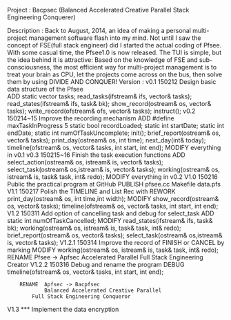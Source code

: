 Project     : 
	    Bacpsec
     (Balanced Accelerated Creative Parallel Stack Engineering Conquerer)

Description :
	    Back to August, 2014, an idea of making a personal multi-project 
	    management software flash into my mind.
	    Not until I saw the concept	of FSE(full stack engineer) 
	    did I started the actual coding of Pfsee.
	    With some casual time, the Pfsee1.0 is now released.
	    The TUI is simple, but the idea behind it is attractive:
	    Based on the knowledge of FSE and sub-consciousness,
	    the most efficient way for multi-project management is to treat
	    your brain as CPU, let the projects come across on the bus,
	    then solve them by using DIVIDE AND CONQUER!
Version     :
v0.1	    150212	Design basic data structure of the Pfsee	
	    ADD		static vector<task> tasks;
	    		read_tasks(ifstream& ifs, vector<task>& tasks);
			read_states(ifstream& ifs, task& bk);
			show_record(ostream& os, vector<task>& tasks);
			write_record(ofstream& ofs, vector<task>& tasks);
			instruct();
v0.2	    150214~15	Improve the recording mechanism
	    ADD		#define maxTaskInProgress 5
	    		static bool recordLoaded;
			static int startDate;
			static int endDate;
			static int numOfTaskUncomplete;
			init();
			brief_report(ostream& os, vector<task>& tasks);
			print_day(ostream& os, int time);
		       	next_day(int& today);
			timeline(ofstream& os, vector<task>& tasks,
					     int start, int end);
	    MODIFY	everything in v0.1
v0.3	    150215~16	Finish the task execution functions
	    ADD		select_action(ostream& os, istream& is, 
	    				     vector<task>& tasks);
			select_task(ostream& os,istream& is, 
					     vector<task>& tasks);
			working(ostream& os, istream& is, 
					     task& task, int& redo);
	    MODIFY      everything in v0.2
V1.0	    150216	Public the practical program at GitHub
	    PUBLISH	pfsee.cc
	    		Makefile
			data.pfs
V1.1        150217	Polish the TIMELINE and List Rec with <iomanip>
	    REWORK	print_day(ostream& os, int time,int width);
	    MODIFY	show_record(ostream& os, vector<task>& tasks);
			timeline(ofstream& os, vector<task>& tasks,
					     int start, int end);
V1.2	    150311      Add option of cancelling task and debug for select_task
	    ADD		static int numOfTaskCancelled;
	    MODIFY	read_states(ifstream& ifs, task& bk);
			working(ostream& os, istream& is, 
					     task& task, int& redo);
			brief_report(ostream& os, vector<task>& tasks);
			select_task(ostream& os,istream& is, 
					     vector<task>& tasks);
V1.2.1	    150314      Improve the record of FINISH or CANCEL by marking
	    MODIFY	working(ostream& os, istream& is, 
					     task& task, int& redo);
            RENAME      Pfsee -> Apfsec
	    		Accelerated Parallel Full Stack Engineering Creator
V1.2.2      150316	Debug and rename the program
	    DEBUG	timeline(ofstream& os, vector<task>& tasks,
					     int start, int end);

	    RENAME	Apfsec -> Bacpfsec
	    		Balanced Accelerated Creative Parallel
			Full Stack Engineering Conqueror
V1.3	    ***		Implement the data encryption